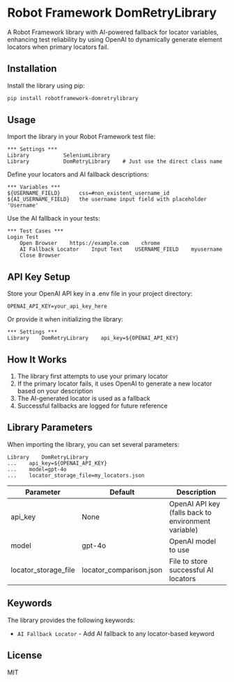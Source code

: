 # Robot Framework DomRetryLibrary

A Robot Framework library with AI-powered fallback for locator variables, enhancing test reliability by using OpenAI to dynamically generate element locators when primary locators fail.

## Installation

Install the library using pip:

```bash
pip install robotframework-domretrylibrary
```

## Usage

Import the library in your Robot Framework test file:

```robotframework
*** Settings ***
Library           SeleniumLibrary
Library           DomRetryLibrary    # Just use the direct class name
```

Define your locators and AI fallback descriptions:

```robotframework
*** Variables ***
${USERNAME_FIELD}      css=#non_existent_username_id
${AI_USERNAME_FIELD}   the username input field with placeholder 'Username'
```

Use the AI fallback in your tests:

```robotframework
*** Test Cases ***
Login Test
    Open Browser    https://example.com    chrome
    AI Fallback Locator    Input Text    USERNAME_FIELD    myusername
    Close Browser
```

## API Key Setup

Store your OpenAI API key in a .env file in your project directory:

```
OPENAI_API_KEY=your_api_key_here
```

Or provide it when initializing the library:

```robotframework
*** Settings ***
Library    DomRetryLibrary    api_key=${OPENAI_API_KEY}
```

## How It Works

1. The library first attempts to use your primary locator
2. If the primary locator fails, it uses OpenAI to generate a new locator based on your description
3. The AI-generated locator is used as a fallback
4. Successful fallbacks are logged for future reference

## Library Parameters

When importing the library, you can set several parameters:

```robotframework
Library    DomRetryLibrary    
...    api_key=${OPENAI_API_KEY}    
...    model=gpt-4o    
...    locator_storage_file=my_locators.json
```

| Parameter | Default | Description |
|-----------|---------|-------------|
| api_key | None | OpenAI API key (falls back to environment variable) |
| model | gpt-4o | OpenAI model to use |
| locator_storage_file | locator_comparison.json | File to store successful AI locators |

## Keywords

The library provides the following keywords:

- `AI Fallback Locator` - Add AI fallback to any locator-based keyword

## License

MIT 